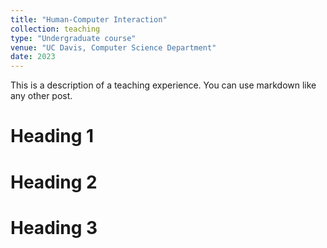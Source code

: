 ```yaml
---
title: "Human-Computer Interaction"
collection: teaching
type: "Undergraduate course"
venue: "UC Davis, Computer Science Department"
date: 2023
---
```


This is a description of a teaching experience. You can use markdown like any other post.

Heading 1
======

Heading 2
======

Heading 3
======
